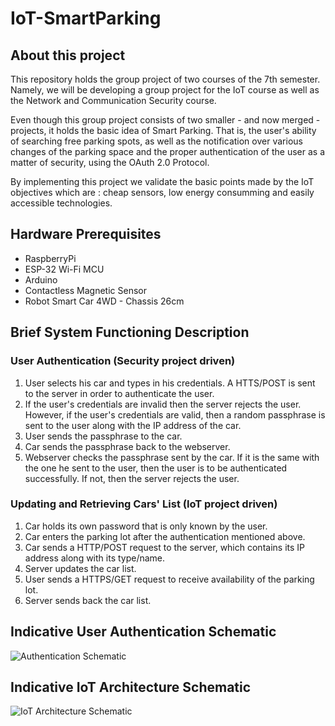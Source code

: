 # IoT-SmartParking
## About this project
This repository holds the group project of two courses of the 7th semester. Namely, we will be developing a group project for the IoT course as well as the Network and Communication Security course. 

Even though this group project consists of two smaller - and now merged - projects, it holds the basic idea of Smart Parking. That is, the user's ability of searching free parking spots, as well as the notification over various changes of the parking space and the proper authentication of the user as a matter of security, using the OAuth 2.0 Protocol.

By implementing this project we validate the basic points made by the IoT objectives which are : cheap sensors, low energy consumming and easily accessible technologies.

## Hardware Prerequisites
- RaspberryPi
- ESP-32 Wi-Fi MCU 
- Arduino
- Contactless Magnetic Sensor
- Robot Smart Car 4WD - Chassis 26cm

## Brief System Functioning Description 
### User Authentication (Security project driven)
1. User selects his car and types in his credentials. A HTTS/POST is sent to the server in order to authenticate the user.
2. If the user's credentials are invalid then the server rejects the user. However, if the user's credentials are valid, then a random passphrase is sent to the user along with the IP address of the car.
3. User sends the passphrase to the car.
4. Car sends the passphrase back to the webserver.
5. Webserver checks the passphrase sent by the car. If it is the same with the one he sent to the user, then the user is to be authenticated successfully. If not, then the server rejects the user.

### Updating and Retrieving Cars' List (IoT project driven)
1. Car holds its own password that is only known by the user.
2. Car enters the parking lot after the authentication mentioned above.
3. Car sends a HTTP/POST request to the server, which contains its IP address along with its type/name.
4. Server updates the car list.
5. User sends a HTTPS/GET request to receive availability of the parking lot.
6. Server sends back the car list.

## Indicative User Authentication Schematic
![Authentication Schematic](https://user-images.githubusercontent.com/75671329/142730237-7f333837-6855-4a40-a260-14c8fe9222c5.png)

## Indicative IoT Architecture Schematic
![IoT Architecture Schematic](https://user-images.githubusercontent.com/75671329/142730261-6a98ecbb-93ec-489f-aafc-513025a776d5.png)

